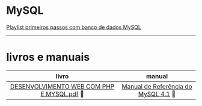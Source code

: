 # MySQL

[Playlist primeiros passos com banco de dados MySQL](https://www.youtube.com/watch?v=Ofktsne-utM&list=PLHz_AreHm4dkBs-795Dsgvau_ekxg8g1r)
***
# livros e manuais
livro | manual
:---:|:---:
[DESENVOLVIMENTO WEB COM PHP E MYSQL.pdf](https://github.com/user-attachments/files/16243121/DESENVOLVIMENTO_WEB_COM_PHP_E_MYSQL_PT_B.pdf) 📖 | [Manual de Referência do MySQL 4.1](https://github.com/user-attachments/files/16243128/refman-4.1-pt.a4.pdf) 📜


